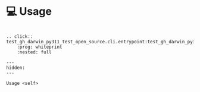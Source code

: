 <!--
SPDX-FileCopyrightText: © 2024 Romain Brault <mail@romainbrault.com>

SPDX-License-Identifier: CC-BY-4.0
-->

# 💻 Usage

```{eval-rst}

.. click:: test_gh_darwin_py311_test_open_source.cli.entrypoint:test_gh_darwin_py311_test_open_source
    :prog: whiteprint
    :nested: full
```

```{toctree}
---
hidden:
---

Usage <self>
```
